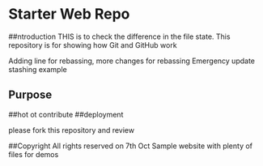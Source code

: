 # Starter Web Repo
##ntroduction
THIS is to check the difference in the file state.
This repository is for showing how Git and GitHub work

Adding line for rebassing, more changes for rebassing
Emergency update
stashing example
## Purpose
##hot ot contribute
##deployment

please fork this repository and review

##Copyright
All rights reserved on 7th Oct
Sample website with plenty of files for demos